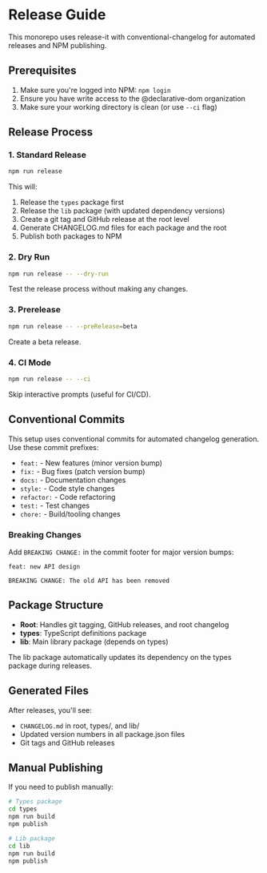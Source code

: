 # Release Guide

This monorepo uses release-it with conventional-changelog for automated releases and NPM publishing.

## Prerequisites

1. Make sure you're logged into NPM: `npm login`
2. Ensure you have write access to the @declarative-dom organization
3. Make sure your working directory is clean (or use `--ci` flag)

## Release Process

### 1. Standard Release
```bash
npm run release
```

This will:
1. Release the `types` package first
2. Release the `lib` package (with updated dependency versions)
3. Create a git tag and GitHub release at the root level
4. Generate CHANGELOG.md files for each package and the root
5. Publish both packages to NPM

### 2. Dry Run
```bash
npm run release -- --dry-run
```

Test the release process without making any changes.

### 3. Prerelease
```bash
npm run release -- --preRelease=beta
```

Create a beta release.

### 4. CI Mode
```bash
npm run release -- --ci
```

Skip interactive prompts (useful for CI/CD).

## Conventional Commits

This setup uses conventional commits for automated changelog generation. Use these commit prefixes:

- `feat:` - New features (minor version bump)
- `fix:` - Bug fixes (patch version bump)
- `docs:` - Documentation changes
- `style:` - Code style changes
- `refactor:` - Code refactoring
- `test:` - Test changes
- `chore:` - Build/tooling changes

### Breaking Changes
Add `BREAKING CHANGE:` in the commit footer for major version bumps:

```
feat: new API design

BREAKING CHANGE: The old API has been removed
```

## Package Structure

- **Root**: Handles git tagging, GitHub releases, and root changelog
- **types**: TypeScript definitions package
- **lib**: Main library package (depends on types)

The lib package automatically updates its dependency on the types package during releases.

## Generated Files

After releases, you'll see:
- `CHANGELOG.md` in root, types/, and lib/
- Updated version numbers in all package.json files
- Git tags and GitHub releases

## Manual Publishing

If you need to publish manually:

```bash
# Types package
cd types
npm run build
npm publish

# Lib package
cd lib
npm run build
npm publish
```
